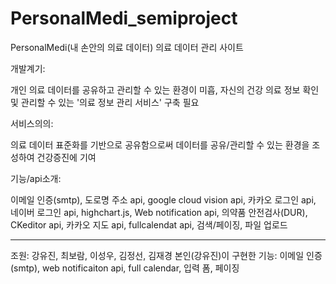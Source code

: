 # PersonalMedi_semiproject
PersonalMedi(내 손안의 의료 데이터)
의료 데이터 관리 사이트


개발계기: 

개인 의료 데이터를 공유하고 관리할 수 있는 환경이 미흡,
자신의 건강 의료 정보 확인 및 관리할 수 있는 '의료 정보 관리 서비스' 구축 필요


서비스의의:

의료 데이터 표준화를 기반으로 공유함으로써 데이터를 공유/관리할 수 있는 환경을 조성하여 건강증진에 기여


기능/api소개:

이메일 인증(smtp), 도로명 주소 api, google cloud vision api, 카카오 로그인 api, 네이버 로그인 api, highchart.js, Web notification api, 
의약품 안전검사(DUR), CKeditor api, 카카오 지도 api, fullcalendat api, 검색/페이징, 파일 업로드



----------------------------------------------------------------------------------------------------

조원: 강유진, 최보람, 이성우, 김정선, 김재경
본인(강유진)이 구현한 기능: 이메일 인증(smtp), web notificaiton api, full calendar, 입력 폼, 페이징
